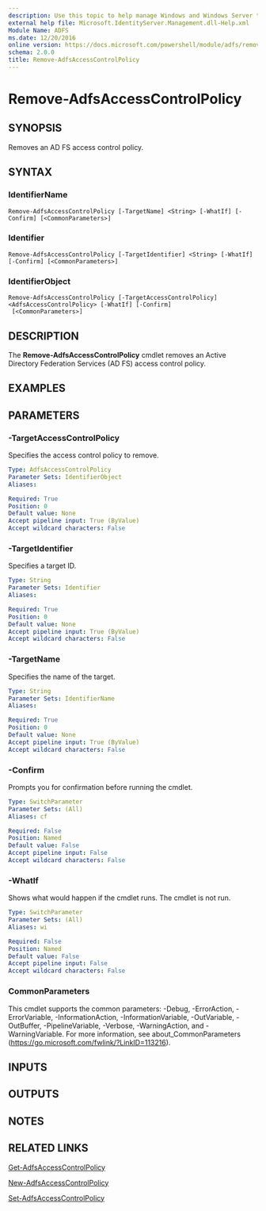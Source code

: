 ```yaml
---
description: Use this topic to help manage Windows and Windows Server technologies with Windows PowerShell.
external help file: Microsoft.IdentityServer.Management.dll-Help.xml
Module Name: ADFS
ms.date: 12/20/2016
online version: https://docs.microsoft.com/powershell/module/adfs/remove-adfsaccesscontrolpolicy?view=windowsserver2022-ps&wt.mc_id=ps-gethelp
schema: 2.0.0
title: Remove-AdfsAccessControlPolicy
---
```


# Remove-AdfsAccessControlPolicy

## SYNOPSIS
Removes an AD FS access control policy.

## SYNTAX

### IdentifierName
```
Remove-AdfsAccessControlPolicy [-TargetName] <String> [-WhatIf] [-Confirm] [<CommonParameters>]
```

### Identifier
```
Remove-AdfsAccessControlPolicy [-TargetIdentifier] <String> [-WhatIf] [-Confirm] [<CommonParameters>]
```

### IdentifierObject
```
Remove-AdfsAccessControlPolicy [-TargetAccessControlPolicy] <AdfsAccessControlPolicy> [-WhatIf] [-Confirm]
 [<CommonParameters>]
```

## DESCRIPTION
The **Remove-AdfsAccessControlPolicy** cmdlet removes an Active Directory Federation Services (AD FS) access control policy.

## EXAMPLES

## PARAMETERS

### -TargetAccessControlPolicy
Specifies the access control policy to remove.

```yaml
Type: AdfsAccessControlPolicy
Parameter Sets: IdentifierObject
Aliases: 

Required: True
Position: 0
Default value: None
Accept pipeline input: True (ByValue)
Accept wildcard characters: False
```

### -TargetIdentifier
Specifies a target ID.

```yaml
Type: String
Parameter Sets: Identifier
Aliases: 

Required: True
Position: 0
Default value: None
Accept pipeline input: True (ByValue)
Accept wildcard characters: False
```

### -TargetName
Specifies the name of the target.

```yaml
Type: String
Parameter Sets: IdentifierName
Aliases: 

Required: True
Position: 0
Default value: None
Accept pipeline input: True (ByValue)
Accept wildcard characters: False
```

### -Confirm
Prompts you for confirmation before running the cmdlet.

```yaml
Type: SwitchParameter
Parameter Sets: (All)
Aliases: cf

Required: False
Position: Named
Default value: False
Accept pipeline input: False
Accept wildcard characters: False
```

### -WhatIf
Shows what would happen if the cmdlet runs.
The cmdlet is not run.

```yaml
Type: SwitchParameter
Parameter Sets: (All)
Aliases: wi

Required: False
Position: Named
Default value: False
Accept pipeline input: False
Accept wildcard characters: False
```

### CommonParameters
This cmdlet supports the common parameters: -Debug, -ErrorAction, -ErrorVariable, -InformationAction, -InformationVariable, -OutVariable, -OutBuffer, -PipelineVariable, -Verbose, -WarningAction, and -WarningVariable. For more information, see about_CommonParameters (https://go.microsoft.com/fwlink/?LinkID=113216).

## INPUTS

## OUTPUTS

## NOTES

## RELATED LINKS

[Get-AdfsAccessControlPolicy](./Get-AdfsAccessControlPolicy.md)

[New-AdfsAccessControlPolicy](./New-AdfsAccessControlPolicy.md)

[Set-AdfsAccessControlPolicy](./Set-AdfsAccessControlPolicy.md)

